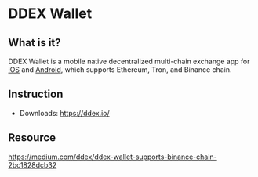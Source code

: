 # DDEX Wallet

## What is it?
DDEX Wallet is a mobile native decentralized multi-chain exchange app for [iOS](https://itunes.apple.com/us/app/ddex-2-0-crypto-dex/id1455868174?mt=8) and [Android](https://play.google.com/store/apps/details?id=io.ddex.dwallet), which supports Ethereum, Tron, and Binance chain.

## Instruction

* Downloads: <https://ddex.io/>

## Resource

<https://medium.com/ddex/ddex-wallet-supports-binance-chain-2bc1828dcb32>
